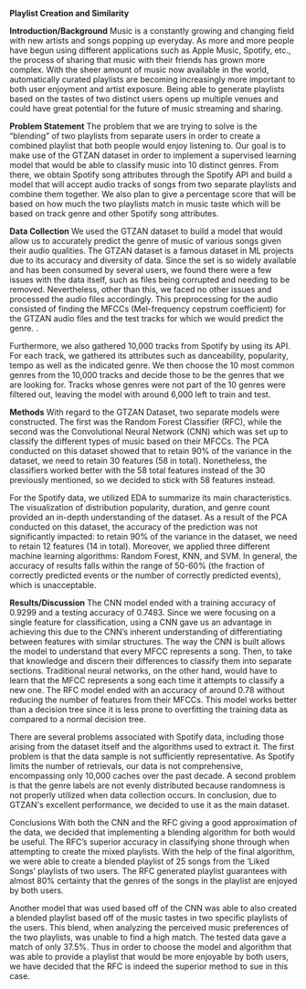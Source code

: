 **Playlist Creation and Similarity**

**Introduction/Background**
Music is a constantly growing and changing field with new artists and songs popping up everyday. As more and more people have begun using different applications such as Apple Music, Spotify, etc., the process of sharing that music with their friends has grown more complex. With the sheer amount of music now available in the world, automatically curated playlists are becoming increasingly more important to both user enjoyment and artist exposure. Being able to generate playlists based on the tastes of two distinct users opens up multiple venues and could have great potential for the future of music streaming and sharing.

**Problem Statement**
The problem that we are trying to solve is the “blending” of two playlists from separate users in order to create a combined playlist that both people would enjoy listening to. Our goal is to make use of the GTZAN dataset in order to implement a supervised learning model that would be able to classify music into 10 distinct genres. From there, we obtain Spotify song attributes through the Spotify API and build a model that will accept audio tracks of songs from two separate playlists and combine them together. We also plan to give a percentage score that will be based on how much the two playlists match in music taste which will be based on track genre and other Spotify song attributes.

**Data Collection**
We used the GTZAN dataset to build a model that would allow us to accurately predict the genre of music of various songs given their audio qualities. The GTZAN dataset is a famous dataset in ML projects due to its accuracy and diversity of data. Since the set is so widely available and has been consumed by several users, we found there were a few issues with the data itself, such as files being corrupted and needing to be removed. Nevertheless, other than this, we faced no other issues and processed the audio files accordingly. This preprocessing for the audio consisted of finding the MFCCs (Mel-frequency cepstrum coefficient) for the GTZAN audio files and the test tracks for which we would predict the genre. .

Furthermore, we also gathered 10,000 tracks from Spotify by using its API. For each track, we gathered its attributes such as danceability, popularity, tempo as well as the indicated genre. We then choose the 10 most common genres from the 10,000 tracks and decide those to be the genres that we are looking for. Tracks whose genres were not part of the 10 genres were filtered out, leaving the model with around 6,000 left to train and test.

**Methods**
With regard to the GTZAN Dataset, two separate models were constructed. The first was the Random Forest Classifier (RFC), while the second was the Convolutional Neural Network (CNN) which was set up to classify the different types of music based on their MFCCs. The PCA conducted on this dataset showed that to retain 90% of the variance in the dataset, we need to retain 30 features (58 in total). Nonetheless, the classifiers worked better with the 58 total features instead of the 30 previously mentioned, so we decided to stick with 58 features instead.

For the Spotify data, we utilized EDA to summarize its main characteristics. The visualization of distribution popularity, duration, and genre count provided an in-depth understanding of the dataset. As a result of the PCA conducted on this dataset, the accuracy of the prediction was not significantly impacted: to retain 90% of the variance in the dataset, we need to retain 12 features (14 in total). Moreover, we applied three different machine learning algorithms: Random Forest, KNN, and SVM. In general, the accuracy of results falls within the range of 50-60% (the fraction of correctly predicted events or the number of correctly predicted events), which is unacceptable.

**Results/Discussion**
The CNN model ended with a training accuracy of 0.9299 and a testing accuracy of 0.7483. Since we were focusing on a single feature for classification, using a CNN gave us an advantage in achieving this due to the CNN’s inherent understanding of differentiating between features with similar structures. The way the CNN is built allows the model to understand that every MFCC represents a song. Then, to take that knowledge and discern their differences to classify them into separate sections. Traditional neural networks, on the other hand, would have to learn that the MFCC represents a song each time it attempts to classify a new one. The RFC model ended with an accuracy of around 0.78 without reducing the number of features from their MFCCs. This model works better than a decision tree since it is less prone to overfitting the training data as compared to a normal decision tree.

There are several problems associated with Spotify data, including those arising from the dataset itself and the algorithms used to extract it. The first problem is that the data sample is not sufficiently representative. As Spotify limits the number of retrievals, our data is not comprehensive, encompassing only 10,000 caches over the past decade. A second problem is that the genre labels are not evenly distributed because randomness is not properly utilized when data collection occurs. In conclusion, due to GTZAN's excellent performance, we decided to use it as the main dataset.


Conclusions
With both the CNN and the RFC giving a good approximation of the data, we decided that implementing a blending algorithm for both would be useful. The RFC’s superior accuracy in classifying shone through when attempting to create the mixed playlists. With the help of the final algorithm, we were able to create a blended playlist of 25 songs from the ‘Liked Songs’ playlists of two users. The RFC generated playlist guarantees with almost 80% certainty that the genres of the songs in the playlist are enjoyed by both users.


Another model that was used based off of the CNN was able to also created a blended playlist based off of the music tastes in two specific playlists of the users. This blend, when analyzing the perceived music preferences of the two playlists, was unable to find a high match. The tested data gave a match of only 37.5%. Thus in order to choose the model and algorithm that was able to provide a playlist that would be more enjoyable by both users, we have decided that the RFC is indeed the superior method to sue in this case.
